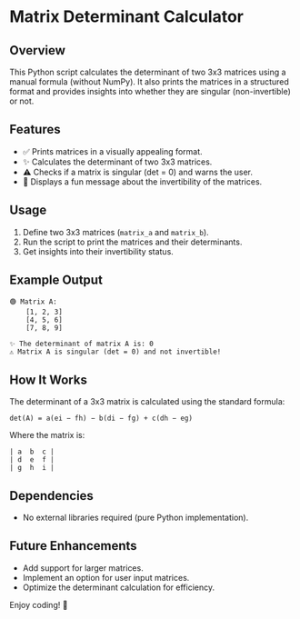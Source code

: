 # Matrix Determinant Calculator

## Overview
This Python script calculates the determinant of two 3x3 matrices using a manual formula (without NumPy). It also prints the matrices in a structured format and provides insights into whether they are singular (non-invertible) or not.

## Features
- ✅ Prints matrices in a visually appealing format.
- ✨ Calculates the determinant of two 3x3 matrices.
- ⚠️ Checks if a matrix is singular (det = 0) and warns the user.
- 🎉 Displays a fun message about the invertibility of the matrices.

## Usage
1. Define two 3x3 matrices (`matrix_a` and `matrix_b`).
2. Run the script to print the matrices and their determinants.
3. Get insights into their invertibility status.

## Example Output
```
🟢 Matrix A:
    [1, 2, 3]
    [4, 5, 6]
    [7, 8, 9]

✨ The determinant of matrix A is: 0
⚠️ Matrix A is singular (det = 0) and not invertible!
```

## How It Works
The determinant of a 3x3 matrix is calculated using the standard formula:
```
det(A) = a(ei − fh) − b(di − fg) + c(dh − eg)
```
Where the matrix is:
```
| a  b  c |
| d  e  f |
| g  h  i |
```

## Dependencies
- No external libraries required (pure Python implementation).

## Future Enhancements
- Add support for larger matrices.
- Implement an option for user input matrices.
- Optimize the determinant calculation for efficiency.

Enjoy coding! 🚀

